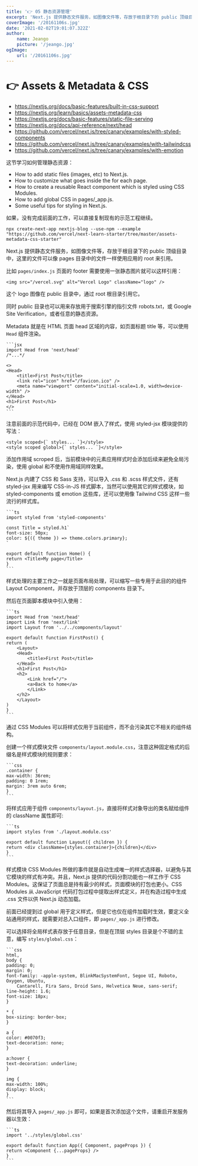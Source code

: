 ```yaml
---
title: '👉 05 静态资源管理'
excerpt: 'Next.js 提供静态文件服务，如图像文件等，存放于根目录下的 public 顶级目录中，这里的文件可以像 pages 目录中的文件一样使用应用的 root 来引用。'
coverImage: '/20161106s.jpg'
date: '2021-02-02T19:01:07.322Z'
author:
    name: Jeango
    picture: '/jeango.jpg'
ogImage:
    url: '/20161106s.jpg'
---
```


# 👉 Assets & Metadata & CSS

- https://nextjs.org/docs/basic-features/built-in-css-support
- https://nextjs.org/learn/basics/assets-metadata-css
- https://nextjs.org/docs/basic-features/static-file-serving
- https://nextjs.org/docs/api-reference/next/head
- https://github.com/vercel/next.js/tree/canary/examples/with-styled-components
- https://github.com/vercel/next.js/tree/canary/examples/with-tailwindcss
- https://github.com/vercel/next.js/tree/canary/examples/with-emotion

这节学习如何管理静态资源：

- How to add static files (images, etc) to Next.js.
- How to customize what goes inside the <head> for each page.
- How to create a reusable React component which is styled using CSS Modules.
- How to add global CSS in pages/_app.js.
- Some useful tips for styling in Next.js.

如果，没有完成前面的工作，可以直接复制现有的示范工程继续。

    npx create-next-app nextjs-blog --use-npm --example "https://github.com/vercel/next-learn-starter/tree/master/assets-metadata-css-starter"

Next.js 提供静态文件服务，如图像文件等，存放于根目录下的 public 顶级目录中，这里的文件可以像 pages 目录中的文件一样使用应用的 root 来引用。 

比如 `pages/index.js` 页面的 footer 需要使用一张静态图片就可以这样引用：

    <img src="/vercel.svg" alt="Vercel Logo" className="logo" />

这个 logo 图像在 public 目录中，通过 root 根目录引用它。

同时 public 目录也可以用来存放用于搜索引擎的指引文件 robots.txt，或 Google Site Verification，或者任意的静态资源。

Metadata 就是在 HTML 页面 head 区域的内容，如页面标题 title 等，可以使用 `Head` 组件渲染。

    ```jsx
    import Head from 'next/head'
    /*...*/

    <>
    <Head>
        <title>First Post</title>
        <link rel="icon" href="/favicon.ico" />
        <meta name="viewport" content="initial-scale=1.0, width=device-width" />
    </Head>
    <h1>First Post</h1>
    </>
    ```

注意前面的示范代码中，已经在 DOM 嵌入了样式，使用 styled-jsx 模块提供的写法：

    <style scoped>{` styles... `}</style>
    <style scoped global>{` styles... `}</style>

添加作用域 scroped 后，当前模块中的元素应用样式时会添加后续来避免全局污染，使用 global 和不使用作用域同样效果。

Next.js 内建了 CSS 和 Sass 支持，可以导入 .css 和 .scss 样式文件，还有 styled-jsx 用来编写 CSS-in-JS 样式脚本，当然可以使用其它的样式模块，如 styled-components 或 emotion 这些库，还可以使用像 Tailwind CSS 这样一些流行的样式库。

    ```ts
    import styled from 'styled-components'

    const Title = styled.h1`
    font-size: 50px;
    color: ${({ theme }) => theme.colors.primary};
    `

    export default function Home() {
    return <Title>My page</Title>
    }
    ```

样式处理的主要工作之一就是页面布局处理，可以缩写一些专用于此目的的组件 Layout Component，并存放于顶层的 components 目录下。

然后在页面脚本模块中引入使用：

    ```ts
    import Head from 'next/head'
    import Link from 'next/link'
    import Layout from '../../components/layout'

    export default function FirstPost() {
    return (
        <Layout>
        <Head>
            <title>First Post</title>
        </Head>
        <h1>First Post</h1>
        <h2>
            <Link href="/">
            <a>Back to home</a>
            </Link>
        </h2>
        </Layout>
    )
    }
    ```

通过 CSS Modules 可以将样式仅用于当前组件，而不会污染其它不相关的组件结构。

创建一个样式模块文件 `components/layout.module.css`，注意这种固定格式的后缀名是样式模块的规则要求：

    ```css
    .container {
    max-width: 36rem;
    padding: 0 1rem;
    margin: 3rem auto 6rem;
    }
    ```

将样式应用于组件 `components/layout.js`，直接将样式对象导出的类名赋给组件的 className 属性即可:

    ```ts
    import styles from './layout.module.css'

    export default function Layout({ children }) {
    return <div className={styles.container}>{children}</div>
    }
    ```

样式模块 CSS Modules 所做的事件就是自动生成唯一的样式选择器，以避免与其它模块的样式有冲突。并且，Next.js 提供的代码分割功能也一样工作于 CSS Modules。这保证了页面总是持有最少的样式，页面模块的打包也更小。CSS Modules 从 JavaScript 代码打包过程中提取出样式定义，并在构造过程中生成 .css 文件以供 Next.js 动态加载。

前面已经提到过 global 用于定义样式，但是它也仅在组件加载时生效，要定义全站通用的样式，就需要对总入口组件，即 `pages/_app.js` 进行修改。

可以选择将全局样式表存放于任意目录，但是在顶层 styles 目录是个不错的主意，编写 `styles/global.css`：

    ```css
    html,
    body {
    padding: 0;
    margin: 0;
    font-family: -apple-system, BlinkMacSystemFont, Segoe UI, Roboto, Oxygen, Ubuntu,
        Cantarell, Fira Sans, Droid Sans, Helvetica Neue, sans-serif;
    line-height: 1.6;
    font-size: 18px;
    }

    * {
    box-sizing: border-box;
    }

    a {
    color: #0070f3;
    text-decoration: none;
    }

    a:hover {
    text-decoration: underline;
    }

    img {
    max-width: 100%;
    display: block;
    }
    ```

然后将其导入 `pages/_app.js` 即可，如果是首次添加这个文件，请重启开发服务器以生效：

    ```ts
    import '../styles/global.css'

    export default function App({ Component, pageProps }) {
    return <Component {...pageProps} />
    }
    ```
